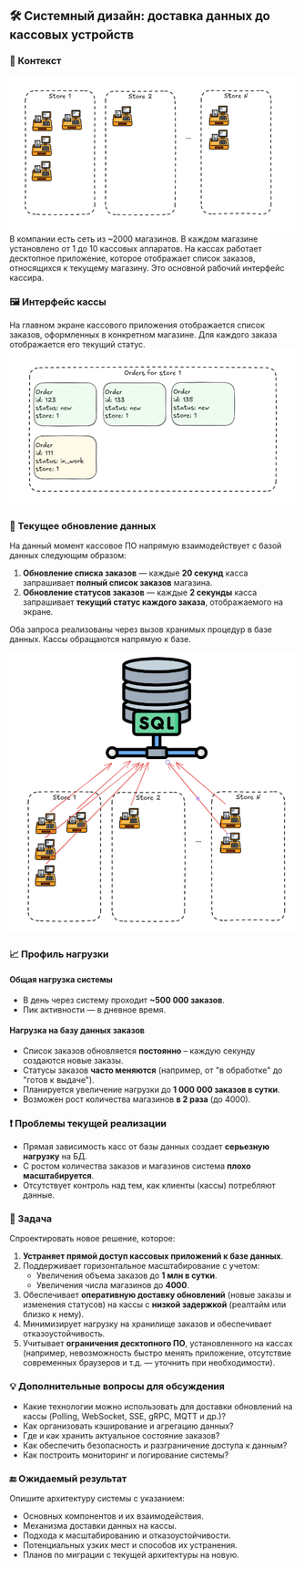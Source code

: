 ## 🛠️ Системный дизайн: доставка данных до кассовых устройств

### 📌 Контекст
![context](imgs/context.png)
В компании есть сеть из ~2000 магазинов. В каждом магазине установлено от 1 до 10 кассовых аппаратов. На кассах работает десктопное приложение, которое отображает список заказов, относящихся к текущему магазину. Это основной рабочий интерфейс кассира.

### 🖼️ Интерфейс кассы

На главном экране кассового приложения отображается список заказов, оформленных в конкретном магазине. Для каждого заказа отображается его текущий статус.
![ui](imgs/ui.png)
### 📡 Текущее обновление данных

На данный момент кассовое ПО напрямую взаимодействует с базой данных следующим образом:

1. **Обновление списка заказов** — каждые **20 секунд** касса запрашивает **полный список заказов** магазина.
2. **Обновление статусов заказов** — каждые **2 секунды** касса запрашивает **текущий статус каждого заказа**, отображаемого на экране.

Оба запроса реализованы через вызов хранимых процедур в базе данных. Кассы обращаются напрямую к базе.

![server](imgs/server.png)
### 📈 Профиль нагрузки

#### Общая нагрузка системы

- В день через систему проходит **~500 000 заказов**.
- Пик активности — в дневное время.

#### Нагрузка на базу данных заказов

- Список заказов обновляется **постоянно** – каждую секунду создаются новые заказы.
- Статусы заказов **часто меняются** (например, от "в обработке" до "готов к выдаче").
- Планируется увеличение нагрузки до **1 000 000 заказов в сутки**.
- Возможен рост количества магазинов **в 2 раза** (до 4000).


### ❗ Проблемы текущей реализации

- Прямая зависимость касс от базы данных создает **серьезную нагрузку** на БД.
- С ростом количества заказов и магазинов система **плохо масштабируется**.
- Отсутствует контроль над тем, как клиенты (кассы) потребляют данные.


### 🎯 Задача

Спроектировать новое решение, которое:

1. **Устраняет прямой доступ кассовых приложений к базе данных**.
2. Поддерживает горизонтальное масштабирование с учетом:
   - Увеличения объема заказов до **1 млн в сутки**.
   - Увеличения числа магазинов до **4000**.
3. Обеспечивает **оперативную доставку обновлений** (новые заказы и изменения статусов) на кассы с **низкой задержкой** (реалтайм или близко к нему).
4. Минимизирует нагрузку на хранилище заказов и обеспечивает отказоустойчивость.
5. Учитывает **ограничения десктопного ПО**, установленного на кассах (например, невозможность быстро менять приложение, отсутствие современных браузеров и т.д. — уточнить при необходимости).


### 💡 Дополнительные вопросы для обсуждения

- Какие технологии можно использовать для доставки обновлений на кассы (Polling, WebSocket, SSE, gRPC, MQTT и др.)?
- Как организовать кэширование и агрегацию данных?
- Где и как хранить актуальное состояние заказов?
- Как обеспечить безопасность и разграничение доступа к данным?
- Как построить мониторинг и логирование системы?


### 🔚 Ожидаемый результат

Опишите архитектуру системы с указанием:

- Основных компонентов и их взаимодействия.
- Механизма доставки данных на кассы.
- Подхода к масштабированию и отказоустойчивости.
- Потенциальных узких мест и способов их устранения.
- Планов по миграции с текущей архитектуры на новую.
